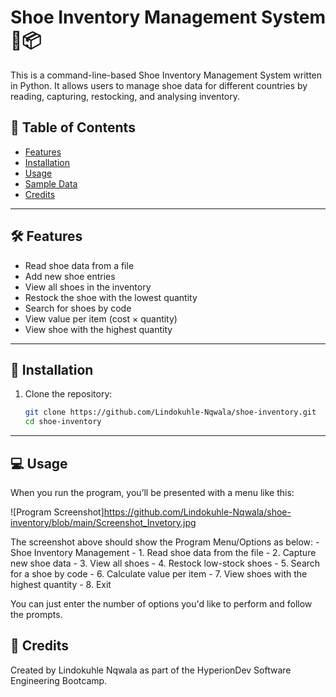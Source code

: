 # Shoe Inventory Management System 👟📦

This is a command-line-based Shoe Inventory Management System written in Python. It allows users to manage shoe data for different countries by reading, capturing, restocking, and analysing inventory.

## 📂 Table of Contents

- [Features](#features)
- [Installation](#installation)
- [Usage](#usage)
- [Sample Data](#sample-data)
- [Credits](#credits)

---

## 🛠️ Features

- Read shoe data from a file
- Add new shoe entries
- View all shoes in the inventory
- Restock the shoe with the lowest quantity
- Search for shoes by code
- View value per item (cost × quantity)
- View shoe with the highest quantity

---

## 🚀 Installation

1. Clone the repository:
   ```bash
   git clone https://github.com/Lindokuhle-Nqwala/shoe-inventory.git
   cd shoe-inventory

---

## 💻 Usage

When you run the program, you’ll be presented with a menu like this:

![Program Screenshot]https://github.com/Lindokuhle-Nqwala/shoe-inventory/blob/main/Screenshot_Invetory.jpg

   The screenshot above should show the Program Menu/Options as below:
        - Shoe Inventory Management
         - 1. Read shoe data from the file
         - 2. Capture new shoe data
         - 3. View all shoes
         - 4. Restock low-stock shoes
         - 5. Search for a shoe by code
         - 6. Calculate value per item
         - 7. View shoes with the highest quantity
         - 8. Exit

You can just enter the number of options you'd like to perform and follow the prompts.

## 🙌 Credits

Created by Lindokuhle Nqwala as part of the HyperionDev Software Engineering Bootcamp.
